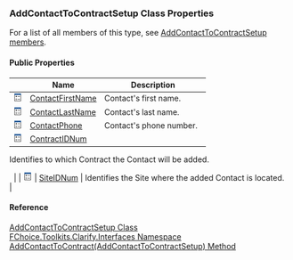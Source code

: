 ﻿### AddContactToContractSetup Class Properties

For a list of all members of this type, see [AddContactToContractSetup members](FChoice.Toolkits.Clarify~FChoice.Toolkits.Clarify.Interfaces.AddContactToContractSetup_members.md).

#### Public Properties

|   | Name | Description |
| --- | --- | --- |
| ![Public Property](dotnetimages/publicProperty.png) | [ContactFirstName](FChoice.Toolkits.Clarify~FChoice.Toolkits.Clarify.Interfaces.AddContactToContractSetup~ContactFirstName.md) | Contact's first name.   |
| ![Public Property](dotnetimages/publicProperty.png) | [ContactLastName](FChoice.Toolkits.Clarify~FChoice.Toolkits.Clarify.Interfaces.AddContactToContractSetup~ContactLastName.md) | Contact's last name.   |
| ![Public Property](dotnetimages/publicProperty.png) | [ContactPhone](FChoice.Toolkits.Clarify~FChoice.Toolkits.Clarify.Interfaces.AddContactToContractSetup~ContactPhone.md) | Contact's phone number.   |
| ![Public Property](dotnetimages/publicProperty.png) | [ContractIDNum](FChoice.Toolkits.Clarify~FChoice.Toolkits.Clarify.Interfaces.AddContactToContractSetup~ContractIDNum.md) | 
Identifies to which Contract the Contact will be added.

  |
| ![Public Property](dotnetimages/publicProperty.png) | [SiteIDNum](FChoice.Toolkits.Clarify~FChoice.Toolkits.Clarify.Interfaces.AddContactToContractSetup~SiteIDNum.md) | Identifies the Site where the added Contact is located.   |





#### Reference

[AddContactToContractSetup Class](FChoice.Toolkits.Clarify~FChoice.Toolkits.Clarify.Interfaces.AddContactToContractSetup.md)  
[FChoice.Toolkits.Clarify.Interfaces Namespace](FChoice.Toolkits.Clarify~FChoice.Toolkits.Clarify.Interfaces_namespace.md)  
[AddContactToContract(AddContactToContractSetup) Method](FChoice.Toolkits.Clarify~FChoice.Toolkits.Clarify.Interfaces.InterfacesToolkit~AddContactToContract(AddContactToContractSetup).md)